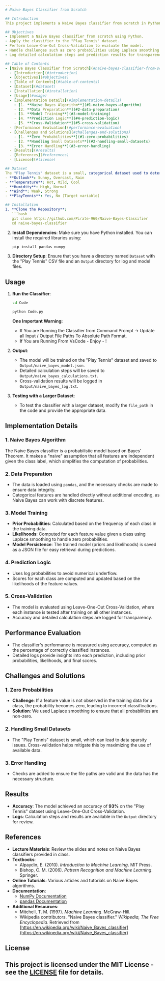 ```yaml
---
# Naive Bayes Classifier from Scratch

## Introduction
This project implements a Naive Bayes classifier from scratch in Python, designed to classify data based on probabilities derived from a training dataset. The "Play Tennis" dataset is used as an example to demonstrate the classifier's functionality. The implementation focuses on understanding the core concepts of Naive Bayes without relying on pre-built machine learning libraries like `scikit-learn`.

## Objectives
- Implement a Naive Bayes classifier from scratch using Python.
- Apply the classifier to the "Play Tennis" dataset.
- Perform Leave-One-Out Cross-Validation to evaluate the model.
- Handle challenges such as zero probabilities using Laplace smoothing.
- Log detailed calculation steps and prediction results for transparency.

## Table of Contents
- [Naive Bayes Classifier from Scratch](#naive-bayes-classifier-from-scratch)
  - [Introduction](#introduction)
  - [Objectives](#objectives)
  - [Table of Contents](#table-of-contents)
  - [Dataset](#dataset)
  - [Installation](#installation)
  - [Usage](#usage)
  - [Implementation Details](#implementation-details)
    - [1. **Naive Bayes Algorithm**](#1-naive-bayes-algorithm)
    - [2. **Data Preparation**](#2-data-preparation)
    - [3. **Model Training**](#3-model-training)
    - [4. **Prediction Logic**](#4-prediction-logic)
    - [5. **Cross-Validation**](#5-cross-validation)
  - [Performance Evaluation](#performance-evaluation)
  - [Challenges and Solutions](#challenges-and-solutions)
    - [1. **Zero Probabilities**](#1-zero-probabilities)
    - [2. **Handling Small Datasets**](#2-handling-small-datasets)
    - [3. **Error Handling**](#3-error-handling)
  - [Results](#results)
  - [References](#references)
  - [License](#license)

## Dataset
The "Play Tennis" dataset is a small, categorical dataset used to determine if a game of tennis will be played based on weather conditions. The features include:
- **Outlook**: Sunny, Overcast, Rain
- **Temperature**: Hot, Mild, Cool
- **Humidity**: High, Normal
- **Wind**: Weak, Strong
- **PlayTennis**: Yes, No (Target variable)

## Installation
1. **Clone the Repository**:
   ```bash
   git clone https://github.com/Pirate-960/Naive-Bayes-Classifier
   cd naive-bayes-classifier
   ```

2. **Install Dependencies**:
   Make sure you have Python installed. You can install the required libraries using:
   ```bash
   pip install pandas numpy
   ```

3. **Directory Setup**:
   Ensure that you have a directory named `Dataset` with the "Play Tennis" CSV file and an `Output` directory for log and model files.

## Usage
1. **Run the Classifier**:
   ```bash
   cd Code
   ```
   ```bash
   python Code.py
   ```

   **One Important Warning:**
   
   - If You are Running the Classifier from Command Prompt -> Update all Input / Output File Paths To Absolute Path Format.
   - If You are Running From VsCode - Enjoy - !

2. **Output**:
   - The model will be trained on the "Play Tennis" dataset and saved to `Output/naive_bayes_model.json`.
   - Detailed calculation steps will be saved to `Output/naive_bayes_calculations.txt`.
   - Cross-validation results will be logged in `Output/naive_bayes_log.txt`.

3. **Testing with a Larger Dataset**:
   - To test the classifier with a larger dataset, modify the `file_path` in the code and provide the appropriate data.

## Implementation Details
### 1. **Naive Bayes Algorithm**
The Naive Bayes classifier is a probabilistic model based on Bayes' Theorem. It makes a "naive" assumption that all features are independent given the class label, which simplifies the computation of probabilities.

### 2. **Data Preparation**
- The data is loaded using `pandas`, and the necessary checks are made to ensure data integrity.
- Categorical features are handled directly without additional encoding, as Naive Bayes can work with discrete features.

### 3. **Model Training**
- **Prior Probabilities**: Calculated based on the frequency of each class in the training data.
- **Likelihoods**: Computed for each feature value given a class using Laplace smoothing to handle zero probabilities.
- **Model Persistence**: The trained model (priors and likelihoods) is saved as a JSON file for easy retrieval during predictions.

### 4. **Prediction Logic**
- Uses log probabilities to avoid numerical underflow.
- Scores for each class are computed and updated based on the likelihoods of the feature values.

### 5. **Cross-Validation**
- The model is evaluated using Leave-One-Out Cross-Validation, where each instance is tested after training on all other instances.
- Accuracy and detailed calculation steps are logged for transparency.

## Performance Evaluation
- The classifier's performance is measured using accuracy, computed as the percentage of correctly classified instances.
- Detailed logs provide insights into each prediction, including prior probabilities, likelihoods, and final scores.

## Challenges and Solutions
### 1. **Zero Probabilities**
- **Challenge**: If a feature value is not observed in the training data for a class, the probability becomes zero, leading to incorrect classifications.
- **Solution**: We used Laplace smoothing to ensure that all probabilities are non-zero.

### 2. **Handling Small Datasets**
- The "Play Tennis" dataset is small, which can lead to data sparsity issues. Cross-validation helps mitigate this by maximizing the use of available data.

### 3. **Error Handling**
- Checks are added to ensure the file paths are valid and the data has the necessary structure.

## Results
- **Accuracy**: The model achieved an accuracy of **93%** on the "Play Tennis" dataset using Leave-One-Out Cross-Validation.
- **Logs**: Calculation steps and results are available in the `Output` directory for review.

## References
- **Lecture Materials**: Review the slides and notes on Naive Bayes classifiers provided in class.
- **Textbooks**:
  - Alpaydin, E. (2010). *Introduction to Machine Learning*. MIT Press.
  - Bishop, C. M. (2006). *Pattern Recognition and Machine Learning*. Springer.
- **Online Tutorials**: Various articles and tutorials on Naive Bayes algorithms.
- **Documentation**:
  - [NumPy Documentation](https://numpy.org/doc/)
  - [pandas Documentation](https://pandas.pydata.org/docs/)
- **Additional Resources**:
  - Mitchell, T. M. (1997). *Machine Learning*. McGraw-Hill.
  - Wikipedia contributors. "Naive Bayes classifier." *Wikipedia, The Free Encyclopedia*. Retrieved from [https://en.wikipedia.org/wiki/Naive_Bayes_classifier](https://en.wikipedia.org/wiki/Naive_Bayes_classifier)

## License
This project is licensed under the MIT License - see the [LICENSE](LICENSE) file for details.
---
```

